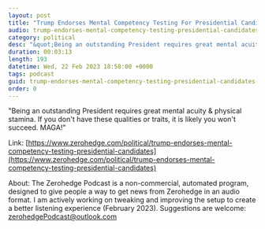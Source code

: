 ```yaml
---
layout: post
title: "Trump Endorses Mental Competency Testing For Presidential Candidates"
audio: trump-endorses-mental-competency-testing-presidential-candidates-0
category: political
desc: "&quot;Being an outstanding President requires great mental acuity &amp; physical stamina. If you don't have these qualities or traits, it is likely you won't succeed. MAGA!&quot;"
duration: 00:03:13
length: 193
datetime: Wed, 22 Feb 2023 18:58:00 +0000
tags: podcast
guid: trump-endorses-mental-competency-testing-presidential-candidates-0
order: 0
---
```

&quot;Being an outstanding President requires great mental acuity &amp; physical stamina. If you don't have these qualities or traits, it is likely you won't succeed. MAGA!&quot;

Link: [https://www.zerohedge.com/political/trump-endorses-mental-competency-testing-presidential-candidates](https://www.zerohedge.com/political/trump-endorses-mental-competency-testing-presidential-candidates)

About: The Zerohedge Podcast is a non-commercial, automated program, designed to give people a way to get news from Zerohedge in an audio format.  I am actively working on tweaking and improving the setup to create a better listening experience (February 2023).  Suggestions are welcome: [zerohedgePodcast@outlook.com](mailto:zerohedgePodcast@outlook.com)